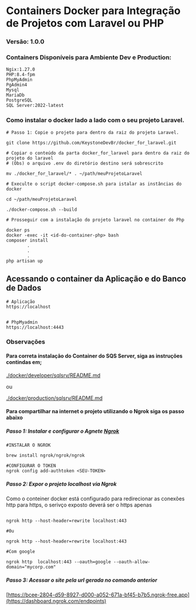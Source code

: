 # Containers Docker para Integração de Projetos com Laravel ou PHP

### Versão: 1.0.0

### Containers Disponíveis para Ambiente Dev e Production:

```
Ngix:1.27.0
PHP:8.4-fpm
PhpMyAdmin
PgAdmin4
Mysql
MariaDb
PostgreSQL
SQL Server:2022-latest
```

### Como instalar o docker lado a lado com o seu projeto Laravel.
```
# Passo 1: Copie o projeto para dentro da raiz do projeto Laravel.

git clone https://github.com/KeystoneDevBr/docker_for_laravel.git

# Copiar o conteúdo da parta docker_for_laravel para dentro da raiz do projeto do laravel
# (Obs) o arquivo .env do diretório destino será sobrescrito

mv ./docker_for_laravel/* . ~/path/meuProjetoLaravel

# Execulte o script docker-compose.sh para istalar as instâncias do docker

cd ~/path/meuProjetoLaravel

./docker-compose.sh --build

# Prosseguir com a instalação do projeto laravel no container do Php

docker ps
docker -exec -it <id-do-container-php> bash
composer install
        .
        .
        .
php artisan up

```

## Acessando o container da Aplicação e do Banco de Dados
```
# Aplicação
https://localhost


# PhpMyadmin
https://localhost:4443
```


### Observações
#### Para correta instalação do Container do SQS Server, siga as instruções contindas em;
 
[./docker/developer/sqlsrv/README.md](.docker/developer/sqlsrv/README.md)

ou 

[./docker/production/sqlsrv/README.md](.docker/production/sqlsrv/README.md)



#### Para compartilhar na internet o projeto utilizando o Ngrok siga os passo abaixo

##### Passo 1: Instalar e configurar o Agnete [Ngrok](https://ngrok.com)
```
#INSTALAR O NGROK

brew install ngrok/ngrok/ngrok

#CONFIGURAR O TOKEN
ngrok config add-authtoken <SEU-TOKEN>
```
##### Passo 2: Expor o projeto localhost via Ngrok

Como o conteiner docker está configurado para redirecionar as conexões http para https, 
o serivço exposto deverá ser  o https apenas

```

ngrok http --host-header=rewrite localhost:443

#0u

ngrok http --host-header=rewrite localhost:443

#Com google

ngrok http  localhost:443 --oauth=google --oauth-allow-domain="mycorp.com"

```

##### Passo 3: Acessar o site pela url gerada no comando anterior

[https://bcee-2804-d59-8927-d000-a052-671a-bf45-b7b5.ngrok-free.app](https://dashboard.ngrok.com/endpoints)